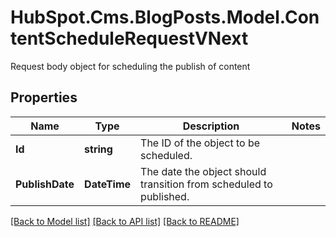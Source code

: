 # HubSpot.Cms.BlogPosts.Model.ContentScheduleRequestVNext
Request body object for scheduling the publish of content

## Properties

Name | Type | Description | Notes
------------ | ------------- | ------------- | -------------
**Id** | **string** | The ID of the object to be scheduled. | 
**PublishDate** | **DateTime** | The date the object should transition from scheduled to published. | 

[[Back to Model list]](../README.md#documentation-for-models) [[Back to API list]](../README.md#documentation-for-api-endpoints) [[Back to README]](../README.md)

